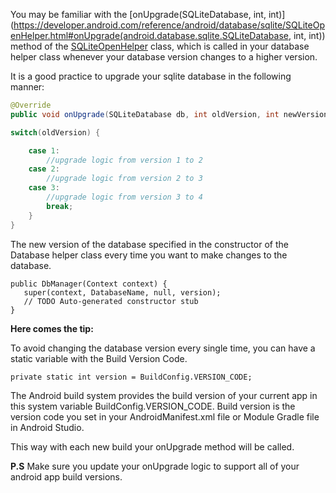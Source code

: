 You may be familiar with the [onUpgrade(SQLiteDatabase, int, int)](https://developer.android.com/reference/android/database/sqlite/SQLiteOpenHelper.html#onUpgrade(android.database.sqlite.SQLiteDatabase, int, int)) method of the [SQLiteOpenHelper](https://developer.android.com/reference/android/database/sqlite/SQLiteOpenHelper.html) class, which is called in your database helper class whenever your database version changes to a higher version.

It is a good practice to upgrade your sqlite database in the following manner:

```java
@Override
public void onUpgrade(SQLiteDatabase db, int oldVersion, int newVersion) {
```

```java
switch(oldVersion) {
```

```java
    case 1:
        //upgrade logic from version 1 to 2
    case 2:
        //upgrade logic from version 2 to 3
    case 3:
        //upgrade logic from version 3 to 4
        break;
	}
}
```
The new version of the database specified in the constructor of the Database helper class every time you want to make changes to the database.

```
public DbManager(Context context) {
   super(context, DatabaseName, null, version);
   // TODO Auto-generated constructor stub
}
```

**Here comes the tip:**

To avoid changing the database version every single time, you can have a static variable with the Build Version Code.

`private static int version = BuildConfig.VERSION_CODE;`

The Android build system provides the build version of your current app in this system variable BuildConfig.VERSION_CODE. Build version is the version code you set in your AndroidManifest.xml file or Module Gradle file in Android Studio.

This way with each new build your onUpgrade method will be called.

**P.S** Make sure you update your onUpgrade logic to support all of your android app build versions.